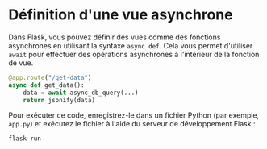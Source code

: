 # Définition d'une vue asynchrone

Dans Flask, vous pouvez définir des vues comme des fonctions asynchrones en utilisant la syntaxe `async def`. Cela vous permet d'utiliser `await` pour effectuer des opérations asynchrones à l'intérieur de la fonction de vue.

```python
@app.route("/get-data")
async def get_data():
    data = await async_db_query(...)
    return jsonify(data)
```

Pour exécuter ce code, enregistrez-le dans un fichier Python (par exemple, `app.py`) et exécutez le fichier à l'aide du serveur de développement Flask :

```bash
flask run
```
